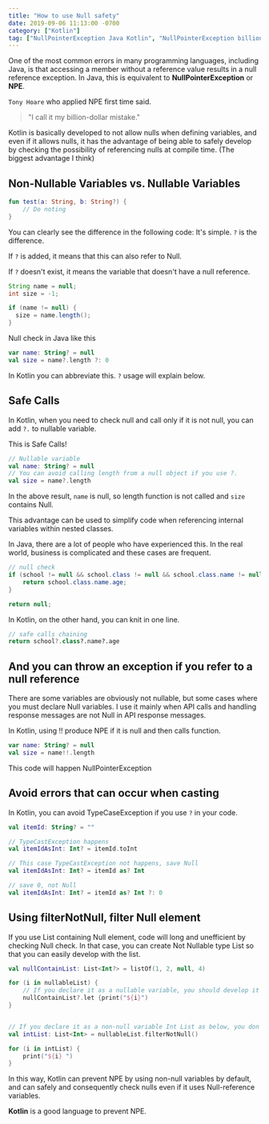 ```yaml
---
title: "How to use Null safety"
date: 2019-09-06 11:13:00 -0700
category: ["Kotlin"]
tag: ["NullPointerException Java Kotlin", "NullPointerException billion dollar mistake"]
---
```



One of the most common errors in many programming languages, including Java, is that accessing a member without a reference value results in a null reference exception. In Java, this is equivalent to **NullPointerException** or **NPE**.

`Tony Hoare` who applied NPE first time said.

> "I call it my billion-dollar mistake."

Kotlin is basically developed to not allow nulls when defining variables, and even if it allows nulls, it has the advantage of being able to safely develop by checking the possibility of referencing nulls at compile time. (The biggest advantage I think)




## Non-Nullable Variables vs. Nullable Variables

```kotlin
fun test(a: String, b: String?) {
    // Do noting
}
```

You can clearly see the difference in the following code: It's simple. `?` is the difference.

If `?` is added, it means that this can also refer to Null. 

If `?` doesn't exist, it means the variable that doesn't have a null reference.

```java
String name = null;
int size = -1;

if (name != null) {
  size = name.length();
}
```

Null check in Java like this

```kotlin
var name: String? = null
val size = name?.length ?: 0
```


In Kotlin you can abbreviate this.
`?` usage will explain below.


## Safe Calls
In Kotlin, when you need to check null and call only if it is not null, you can add `?.` to nullable variable.

This is Safe Calls!


```kotlin
// Nullable variable
val name: String? = null
// You can avoid calling length from a null object if you use ?.
val size = name?.length
```


In the above result, `name` is null, so length function is not called and `size` contains Null.

This advantage can be used to simplify code when referencing internal variables within nested classes.

In Java, there are a lot of people who have experienced this. In the real world, business is complicated and these cases are frequent.
```java
// null check
if (school != null && school.class != null && school.class.name != null) {
	return school.class.name.age;
}

return null;
```

In Kotlin, on the other hand, you can knit in one line.

```kotlin
// safe calls chaining
return school?.class?.name?.age
```


## And you can throw an exception if you refer to a null reference

There are some variables are obviously not nullable, but some cases where you must declare Null variables. I use it mainly when API calls and handling response messages are not Null in API response messages. 

In Kotlin, using !! produce NPE if it is null and then calls function.

```kotlin
var name: String? = null
val size = name!!.length
```

This code will happen NullPointerException


## Avoid errors that can occur when casting

In Kotlin, you can avoid TypeCaseException if you use `?` in your code.

```kotlin
val itemId: String? = ""

// TypeCastException happens
val itemIdAsInt: Int? = itemId.toInt

// This case TypeCastException not happens, save Null
val itemIdAsInt: Int? = itemId as? Int

// save 0, not Null
val itemIdAsInt: Int? = itemId as? Int ?: 0
```


## Using filterNotNull, filter Null element

If you use List containing Null element, code will long and unefficient by checking Null check. In that case, you can create Not Nullable type List so that you can easily develop with the list.

```kotlin
val nullContainList: List<Int?> = listOf(1, 2, null, 4)

for (i in nullableList) {
	// If you declare it as a nullable variable, you should develop it with null in mind whenever you use that variable like below
	nullContainList?.let {print("${i}")
}


// If you declare it as a non-null variable Int List as below, you don't have to worry about Null.
val intList: List<Int> = nullableList.filterNotNull()

for (i in intList) {
	print("${i} ")
}
```

In this way, Kotlin can prevent NPE by using non-null variables by default, and can safely and consequently check nulls even if it uses Null-reference variables.

**Kotlin** is a good language to prevent NPE.

